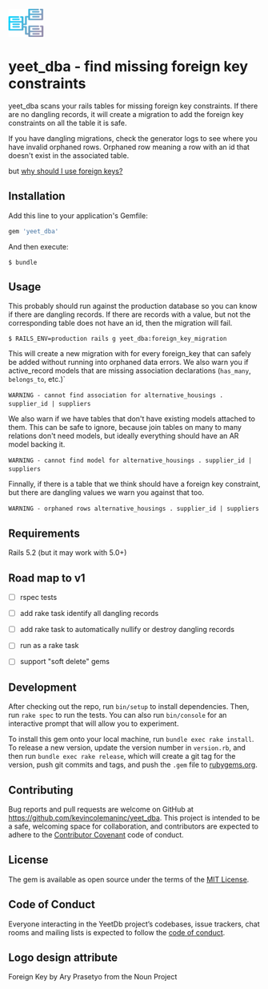 ![Foreign Key by Ary Prasetyo from the Noun Project](./yeet_dba.png)

# yeet_dba - find missing foreign key constraints

yeet_dba scans your rails tables for missing foreign key constraints. If there are no dangling records, it will create a migration to add the foreign key constraints on all the table it is safe.

If you have dangling migrations, check the generator logs to see where you have invalid orphaned rows. Orphaned row meaning a row with an id that doesn't exist in the associated table.

but [why should I use foreign keys?](https://softwareengineering.stackexchange.com/questions/375704/why-should-i-use-foreign-keys-in-database)

## Installation

Add this line to your application's Gemfile:

```ruby
gem 'yeet_dba'
```

And then execute:

    $ bundle

## Usage

This probably should run against the production database so you can know if there are dangling records. If there are records with a value, but not the corresponding table does not have an id, then the migration will fail.

```
$ RAILS_ENV=production rails g yeet_dba:foreign_key_migration
```

This will create a new migration with for every foreign_key that can safely be added without running into orphaned data errors. We also warn you if active_record models that are missing association declarations (`has_many`, `belongs_to`, etc.)`

`WARNING - cannot find association for alternative_housings . supplier_id | suppliers`

We also warn if we have tables that don't have existing models attached to them. This can be safe to ignore, because join tables on many to many relations don't need models, but ideally everything should have an AR model backing it.

`WARNING - cannot find model for alternative_housings . supplier_id | suppliers`

Finnally, if there is a table that we think should have a foreign key constraint, but there are dangling values we warn you against that too.

`WARNING - orphaned rows alternative_housings . supplier_id | suppliers`

## Requirements

Rails 5.2 (but it may work with 5.0+)

## Road map to v1

- [ ] rspec tests
- [ ] add rake task identify all dangling records
- [ ] add rake task to automatically nullify or destroy dangling records
- [ ] run as a rake task
- [ ] support "soft delete" gems


## Development

After checking out the repo, run `bin/setup` to install dependencies. Then, run `rake spec` to run the tests. You can also run `bin/console` for an interactive prompt that will allow you to experiment.

To install this gem onto your local machine, run `bundle exec rake install`. To release a new version, update the version number in `version.rb`, and then run `bundle exec rake release`, which will create a git tag for the version, push git commits and tags, and push the `.gem` file to [rubygems.org](https://rubygems.org).

## Contributing

Bug reports and pull requests are welcome on GitHub at https://github.com/kevincolemaninc/yeet_dba. This project is intended to be a safe, welcoming space for collaboration, and contributors are expected to adhere to the [Contributor Covenant](http://contributor-covenant.org) code of conduct.

## License

The gem is available as open source under the terms of the [MIT License](https://opensource.org/licenses/MIT).

## Code of Conduct

Everyone interacting in the YeetDb project’s codebases, issue trackers, chat rooms and mailing lists is expected to follow the [code of conduct](https://github.com/kevincolemaninc/yeet_dba/blob/master/CODE_OF_CONDUCT.md).

## Logo design attribute
Foreign Key by Ary Prasetyo from the Noun Project